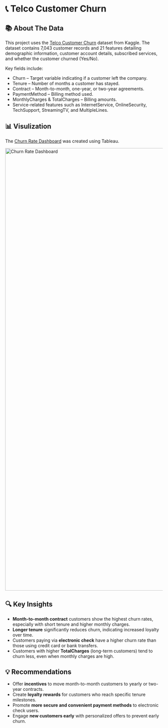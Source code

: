 # 📞 Telco Customer Churn

## 📚 About The Data
This project uses the [Telco Customer Churn](https://www.kaggle.com/datasets/blastchar/telco-customer-churn) dataset from Kaggle.
The dataset contains 7,043 customer records and 21 features detailing demographic information, customer account details, subscribed services, and whether the customer churned (Yes/No).

Key fields include:
- Churn – Target variable indicating if a customer left the company.
- Tenure – Number of months a customer has stayed.
- Contract – Month-to-month, one-year, or two-year agreements.
- PaymentMethod – Billing method used.
- MonthlyCharges & TotalCharges – Billing amounts.
- Service-related features such as InternetService, OnlineSecurity, TechSupport, StreamingTV, and MultipleLines.

## 📊 Visulization
The [Churn Rate Dashboard](https://public.tableau.com/app/profile/alesia.miloshevsky/viz/ChurnRateDashboard_17549280197830/ChurnRateDashboard) was created using Tableau.

<img width="2559" height="1412" alt="Churn Rate Dashboard" src="https://github.com/user-attachments/assets/ac6b364b-28ff-4ffe-abea-5e72be5a09ca" />

## 🔍 Key Insights
- **Month-to-month contract** customers show the highest churn rates, especially with short tenure and higher monthly charges.
- **Longer tenure** significantly reduces churn, indicating increased loyalty over time.
- Customers paying via **electronic check** have a higher churn rate than those using credit card or bank transfers.
- Customers with higher **TotalCharges** (long-term customers) tend to churn less, even when monthly charges are high.

## 💡 Recommendations
- Offer **incentives** to move month-to-month customers to yearly or two-year contracts.
- Create **loyalty rewards** for customers who reach specific tenure milestones.
- Promote **more secure and convenient payment methods** to electronic check users.
- Engage **new customers early** with personalized offers to prevent early churn.
